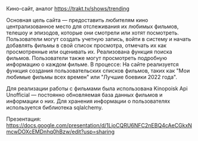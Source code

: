Кино-сайт, аналог https://trakt.tv/shows/trending

Основная цель сайта — предоставить любителям кино централизованное место для отслеживания их любимых фильмов, телешоу и эпизодов, которые они смотрели или хотят посмотреть. Пользователи могут создать учетную запись, войти в систему и начать добавлять фильмы в свой список просмотра, отмечать их как просмотренные или оценивать их. Реализована функция поиска фильмов. Пользователи также могут просмотреть подробную информацию о каждом фильме.
В процессе:
На сайте реализуется функция создания пользовательских списков фильмов, таких как "Мои любимые фильмы всех времен" или "Лучшие боевики 2022 года". 

Для реализации работы с фильмами была использована Kinopoisk Api Unofficial — постоянно обновляемая база данных фильмов и информации о них. Для хранения информации о пользователях используется библиотека sqlalchemy.


Презентация: https://docs.google.com/presentation/d/1LjoCQRU6NFC2nEBQ4cAeCGkxNmcwDOXcEMDnhq0hBzw/edit?usp=sharing
